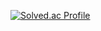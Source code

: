[![Solved.ac Profile](http://mazassumnida.wtf/api/v2/generate_badge?boj=dobbynotfree)](https://solved.ac/dobbynotfree/)

<!--
**smarth2o/smarth2o** is a ✨ _special_ ✨ repository because its `README.md` (this file) appears on your GitHub profile.

Here are some ideas to get you started:

- 🔭 I’m currently working on ...
- 🌱 I’m currently learning ...
- 👯 I’m looking to collaborate on ...
- 🤔 I’m looking for help with ...
- 💬 Ask me about ...
- 📫 How to reach me: ...
- 😄 Pronouns: ...
- ⚡ Fun fact: ...

<a href="s">
  <img src="https://github-readme-stats.vercel.app/api/top-langs/?username=smarth2o&exclude_repo=smarth2o.github.io&layout=compact" />
</a>
<a href="s">
  <img src="https://github-readme-stats.vercel.app/api?username=smarth2o&show_icons=true" width="42%" />
</a>


-->
